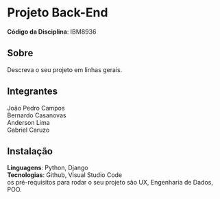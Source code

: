# Projeto Back-End 

**Código da Disciplina**: IBM8936<br>

## Sobre 
Descreva o seu projeto em linhas gerais. 

## Integrantes
João Pedro Campos<br>
Bernardo Casanovas<br>
Anderson Lima<br>
Gabriel Caruzo<br>

## Instalação 
**Linguagens**: Python, Django<br>
**Tecnologias**: Github, Visual Studio Code<br>
 os pré-requisitos para rodar o seu projeto são UX, Engenharia de Dados, POO.

